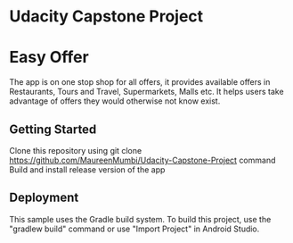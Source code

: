 # Udacity Capstone Project

# Easy Offer
The app is on one stop shop for all offers, it provides available offers in Restaurants, Tours and Travel, Supermarkets, Malls etc. It helps users take advantage of offers they would otherwise not know exist. 

## Getting Started

Clone this repository using git clone https://github.com/MaureenMumbi/Udacity-Capstone-Project command
Build and install release version of the app


## Deployment

This sample uses the Gradle build system. To build this project, use the "gradlew build" command or use "Import Project" in Android Studio.


